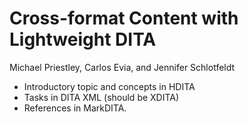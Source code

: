 # Cross-format Content with Lightweight DITA

Michael Priestley, Carlos Evia, and Jennifer Schlotfeldt

- Introductory topic and concepts in HDITA
- Tasks in DITA XML (should be XDITA)
- References in MarkDITA.


